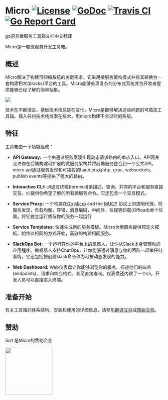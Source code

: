 # Micro [![License](https://img.shields.io/:license-apache-blue.svg)](https://opensource.org/licenses/Apache-2.0) [![GoDoc](https://godoc.org/github.com/micro/micro?status.svg)](https://godoc.org/github.com/micro/micro) [![Travis CI](https://travis-ci.org/micro/micro.svg?branch=master)](https://travis-ci.org/micro/micro) [![Go Report Card](https://goreportcard.com/badge/micro/micro)](https://goreportcard.com/report/github.com/micro/micro)

go语言微服务工具箱文档中文翻译

Micro是一套微服务开发工具箱。

## 概述

Micro解决了构建可伸缩系统的关键需求。它采用微服务架构模式并将其转换为一套构建积木(blocks)平台的工具。Micro能够处理复杂的分布式系统并为开发者提供能够已经了解的简单抽象。

<img src="https://micro.mu/micro-diag.svg" />

技术在不断演进，基础技术栈总是在变化，Micro是能够解决这些问题的可插拔工具箱。插入任何技术栈或潜在技术，用micro构建不会过时的系统。

## 特征

工具箱由一下功能组成：

- **API Gateway:** 一个由通过服务发现实现动态请求路由的单点入口。API网关允许你在后端构建可扩展的微服务架构并将前端服务整合到一个公共API。micro api通过服务发现和可插拔的handlers为http, grpc, websockets, publish events等提拱了强大的路由。

- **Interactive CLI:** cil通过终端(terminal)来描述，查询，并你的平台和服务直接交互。cli提供你希望了解的所有微服务命令。它还包含一个交互模式。

- **Service Proxy:** 一个构建在[Go Micro](https://github.com/micro/go-micro) and the [MUCP](https://github.com/micro/protocol) 协议上的透明代理，将服务发现，负载均衡，容错，消息编码，中间件，监视等卸载(Offload)单个位置。将它独立运行或与你的服务一起运行

- **Service Templates:** 快速生成新的服务模板。Micro为微服务提供预定义模板。始终以相同的方式开始，高效的构建相同服务。

- **SlackOps Bot:** 一个运行在你的平台上的机器人，让你从Slack本身管理你的应用程序。微机器人支持ChatOps，让你能够通过消息与你的团队一起做任何事情。它还包括把创建slack命令作为可被动态发现的能力。

- **Web Dashboard:** Web仪表盘让你能够浏览你的服务、描述他们的端点(endpoints)、请求和响应格式、甚至直接查询。仪表盘还内建了一个cli，开发人员可以直接进入终端。

## 准备开始
有关工具箱的体系结构、安装和使用的详细信息，请参见[翻译文档](catalogue.md)或[原始文档](https://micro.mu/docs/toolkit.html)。

## 赞助

Sixt 是Micro的赞助企业

<a href="https://micro.mu/blog/2016/04/25/announcing-sixt-sponsorship.html"><img src="https://micro.mu/sixt_logo.png" width=150px height="auto" /></a>
